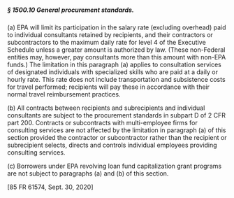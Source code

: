##### § 1500.10 General procurement standards. #####

(a) EPA will limit its participation in the salary rate (excluding overhead) paid to individual consultants retained by recipients, and their contractors or subcontractors to the maximum daily rate for level 4 of the Executive Schedule unless a greater amount is authorized by law. (These non-Federal entities may, however, pay consultants more than this amount with non-EPA funds.) The limitation in this paragraph (a) applies to consultation services of designated individuals with specialized skills who are paid at a daily or hourly rate. This rate does not include transportation and subsistence costs for travel performed; recipients will pay these in accordance with their normal travel reimbursement practices.

(b) All contracts between recipients and subrecipients and individual consultants are subject to the procurement standards in subpart D of 2 CFR part 200. Contracts or subcontracts with multi-employee firms for consulting services are not affected by the limitation in paragraph (a) of this section provided the contractor or subcontractor rather than the recipient or subrecipient selects, directs and controls individual employees providing consulting services.

(c) Borrowers under EPA revolving loan fund capitalization grant programs are not subject to paragraphs (a) and (b) of this section.

[85 FR 61574, Sept. 30, 2020]